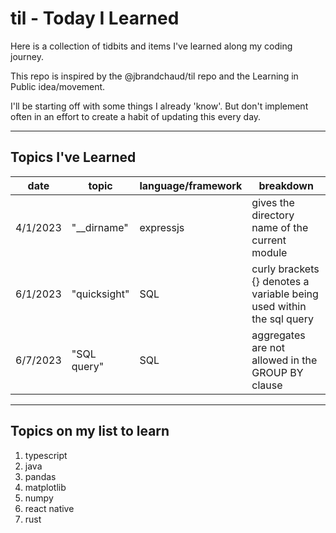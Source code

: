 # til - Today I Learned

Here is a collection of tidbits and items I've learned along my coding journey.

This repo is inspired by the @jbrandchaud/til repo and the Learning in Public idea/movement.

I'll be starting off with some things I already 'know'. But don't implement often in an effort to create a habit of updating this every day.

***

## Topics I've Learned
date| topic | language/framework | breakdown |
----| ----|----| ----|
4/1/2023 |"__dirname" | expressjs | gives the directory name of the current module |
6/1/2023 |"quicksight" |  SQL | curly brackets {} denotes a variable being used within the sql query | 
6/7/2023 |"SQL query" | SQL | aggregates are not allowed in the GROUP BY clause |

***

## Topics on my list to learn
1. typescript
2. java
3. pandas
4. matplotlib
5. numpy
6. react native
7. rust
